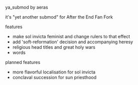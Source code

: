ya_submod by aeras

it's "yet another submod" for After the End Fan Fork

features
- make sol invicta feminist and change rulers to that effect
- add 'soft-reformation' decision and accompanying heresy
- religious head titles and great holy wars
- words

planned features
- more flavorful localisation for sol invicta
- conclaval succession for sun priesthood
